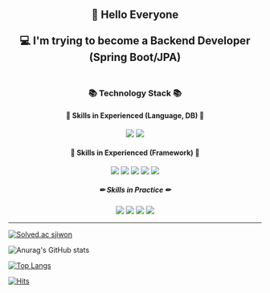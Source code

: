 <div align=center>
  <h2>👋 Hello Everyone<br><br>
    💻 I'm trying to become a <span>Backend Developer (Spring Boot/JPA)</span><br><br>
  </h2>
  <h3> 📚 Technology Stack 📚 </h3>
  <h4> 📝 Skills in Experienced (Language, DB) 📝 </h4>
  <img src="https://img.shields.io/badge/Java-A566FF?style=flat-square&logo=Java&logoColor=white">
  <img src="https://img.shields.io/badge/MySQL-4479A1?style=flat-square&logo=MySQL&logoColor=white">
 <br>
  <h4> 📝 Skills in Experienced (Framework) 📝 </h4>
  <img src="https://img.shields.io/badge/Spring-6DB33F?style=flat-square&logo=Spring&logoColor=white">
  <img src="https://img.shields.io/badge/Spring%20Boot-6DB33F?style=flat-square&logo=Spring Boot&logoColor=white">
  <img src="https://img.shields.io/badge/Sprint%20Security-6DB33F?style=flat-square&logo=Spring Security&logoColor=white">
  <img src="https://img.shields.io/badge/JPA(Hibernate)-59666C?style=flat-square&logo=Hibernate&logoColor=white">
  <img src="https://img.shields.io/badge/QueryDSL-59666C?style=flat-square&logo=Hibernate&logoColor=white">
 <br>
  <h5> ✏ Skills in Practice ✏ </h5>
  <img src="https://img.shields.io/badge/Redis-DC382D?style=flat-square&logo=Redis&logoColor=white">
  <img src="https://img.shields.io/badge/Docker-2496ED?style=flat-square&logo=Docker&logoColor=white">
  <img src="https://img.shields.io/badge/Javascript-F7DF1E?style=flat-square&logo=Javascript&logoColor=white">
  <img src="https://img.shields.io/badge/React-61DAFB?style=flat-square&logo=React&logoColor=white">
</div>
<hr>

[![Solved.ac sjiwon](http://mazassumnida.wtf/api/v2/generate_badge?boj=sjiwon)](https://solved.ac/sjiwon)

![Anurag's GitHub stats](https://github-readme-stats.vercel.app/api?username=sjiwon&show_icons=true&custom_title=sjiwon's&nbsp;GitHub&nbsp;👀&hide_border=true&bg_color=DEG,614385,516395&text_color=FFFFFF&title_color=FFFFFF&icon_color=FF0000)

[![Top Langs](https://github-readme-stats.vercel.app/api/top-langs/?username=sjiwon&layout=compact&custom_title=My&nbsp;Language&nbsp;📖&hide_border=true&bg_color=DEG,614385,516395&text_color=FFFFFF&title_color=FFFFFF&icon_color=FF0000)](https://github.com/sjiwon/github-readme-stats)

[![Hits](https://hits.seeyoufarm.com/api/count/incr/badge.svg?url=https%3A%2F%2Fgithub.com%2Fsjiwon&count_bg=%23516395&title_bg=%23614385&icon=tinder.svg&icon_color=%23E7E7E7&title=Visitor&edge_flat=false)](https://hits.seeyoufarm.com)
